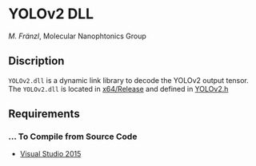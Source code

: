 # YOLOv2 DLL

*M. Fränzl*, Molecular Nanophtonics Group

## Discription

`YOLOv2.dll` is a dynamic link library to decode the YOLOv2 output tensor. The `YOLOv2.dll` is located in [x64/Release](x64/Release) and defined in [YOLOv2.h](YOLOv2.h)

## Requirements 

### ... To Compile from Source Code

- [Visual Studio 2015](https://visualstudio.microsoft.com/de/vs/older-downloads/)


